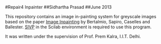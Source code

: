 #Repair4 Inpainter
##Sidhartha Prasad
##June 2013

This repository contains an image in-painting system for greyscale images based on the paper [Image Inpainting](http://www.tecn.upf.es/~mbertalmio/bertalmi.pdf) by Bertalmio, Sapiro, Caselles and Ballester.
[SIVP](http://sivp.sourceforge.net/) in the Scilab environment is required to use this program.

It was written under the supervision of Prof. Prem Kalra, I.I.T. Delhi.
